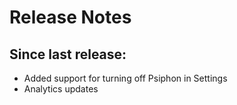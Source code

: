 # Release Notes

## Since last release:
* Added support for turning off Psiphon in Settings
* Analytics updates
